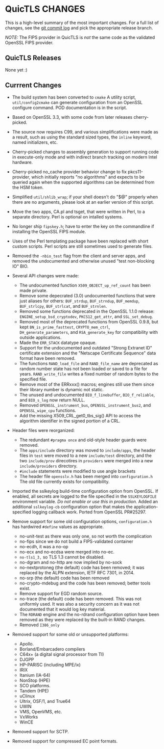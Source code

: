 QuicTLS CHANGES
===============

This is a high-level summary of the most important changes.
For a full list of changes, see the [git commit log][log] and
pick the appropriate release branch.

  [log]: https://github.com/quictls/quictls/commits/

*NOTE:*
The FIPS provider in QuicTLS is *not* the same code as the validated
OpenSSL FIPS provider.

QuicTLS Releases
----------------
None yet :)

Currrent Changes
----------------
- The build system has been converted to `cmake`  A utility script,
`util/config2cmake` can generate configuration from an OpenSSL configure
command. POD documentation is in the script.

- Based on OpenSSL 3.3, with some code from later releases cherry-picked.

- The source now requires C99, and various simplifications were made
as a result, such as using the standard sized types, the `inline`
keyword, named initializers, etc.

- Cherry-picked changes to assembly generation to support running code
in execute-only mode and with indirect branch tracking on modern Intel
hardware.

- Cherry-picked no_cache provider behavior change to fix pkcs11-provider,
which initially reports "no algorithms" and expects to be queried again
when the supported algorithms can be determined from the HSM token.

- Simplified `util/shlib_wrap`; if your shell doesn't do "$@" properly
when there are no arguments, please look at an earlier version of
this script.

- Move the two apps, CA.pl and tsget, that were written in Perl, to a
separate directory. Perl is optional on intalled systems.

- No longer ship `fipskey.h`; have to enter the key on the commandline
if installing the OpenSSL FIPS module.

- Uses of the Perl templating package have been replaced with short
custom scripts. Perl scripts are still sometimes used to generate
files.

- Removed the `-nbio_test` flag from the client and server apps, and
removed the undocumented and otherwise unused "test non-blocking IO" BIO.

- Several API changes were made:
  - The undocumented function `X509_OBJECT_up_ref_count` has been
made private.
  - Remove some depecrated (3.0) undocumented functions that were just
aliases for others: `BUF_strdup`, `BUF_strndup`, `BUF_memdup`,
`BUF_strlcpy`, `BUF_strlcat`, and `BUF_strnlen`.
  - Removed some functions deprecated in the OpenSSL 1.1.0 release:
`ENGINE_setup_bsd_cryptodev`, `PKCS12_get_attr`, and `SSL_set_debug`.
  - Removed most of the deprecated functions from OpenSSL 0.9.8, but kept
`BN_is_prime_fasttest`, `CRYPTO_mem_ctrl`, `DH_generate_parameters`, and
`RSA_generate_key` for compatibility with outside applications.
  - Made the `ERR_STACK` datatype opaque.
  - Support for the undocumented and outdated "Strong Extranet ID"
certificate extension and the "Netscape Certificate Sequence"
data format have been removed.
  - The functions `RAND_load_file` and `RAND_file_name` are deprecated
as random number state has not been loaded or saved to a file for
years. `RAND_write_file` writes a fixed number of random bytes to the
specified file.
  - Remove most of the ERRxxx() macros; engines still use them since their
library number is dynamic not static.
  - The unused and undocumented `BIO_f_linebuffer`, `BIO_f_reliable`, and
`BIO_s_log` now return NULL.
  - Removed `OPENSSL_instrument_bus`, `OPENSSL_instrument_bus2`, and
`OPENSSL_wipe_cpu` functions.
  - Add the missing X509_CRL_get0_tbs_sig() API to access the algorithm
identifier in the signed portion of a CRL.

- Header files were reorganized:
  - The redundant `#pragma once` and old-style header guards were removed.
  - The `apps/include` directory was moved to `include/apps`, the header files
in `test` were moved to a new `include/test` directory, and the two
`include/prov` direcotires in `providers` were merged into a new
`include/providers` directory.
  - `#include` statements were modified to use angle brackets
  - The header file `opensslv.h` has been merged into `configuration.h`
The old file currently exists for compatibility.

- Imported the sslkeylog build-time configuration option from OpenSSL. If
enabled, all secrets are logged to the file specified in the `SSLKEYLOGFILE`
environment variable. *Do not enable or use this in production.*
Added an additional `sslkeylog-cb` configuration option that makes
the application-specified logging callback work.
Ported from OpenSSL PR#25297.

- Remove support for some old configuration options, `configuration.h`
has hardwired `#define` values as appropriate.
  - no-unit-test as there was only one, so not worth the complication
  - no-fips since we do not build a FIPS-validated container
  - no-ecdh, it was a no-op
  - no-ecx and no-ecdsa were merged into no-ec.
  - `no-tls1_3,` so TLS 1.3 cannot be disabled.
  - no-dgram and no-http are now implied by no-sock
  - no-nextprotoneg (the default) code has been removed; it was
replaced by the ALPN extension, IETF RFC 7301, in 2014.
  - no-srp (the default) code has been removed
  - no-crypto-mdebug and the code has been removed; better tools exist.
  - Remove support for EGD random source.
  - no-trace (the default) code has been removed. This was not uniformly
used. It was also a security concern as it was not documented that it would
log key material.
  - The `RDRAND` engine and the no-rdrand configuration option have been removed
as they were replaced by the built-in RAND changes.
  - Removed `I386_only`

- Removed support for some old or unsupported platforms:
  - Apollo.
  - Borland/Embarcadero compilers
  - C64x+ (a digital signal processor from TI)
  - DJGPP
  - HP-PARISC (including MPE/ix)
  - IRIX
  - Itanium (IA-64)
  - NonStop (HPE)
  - SCO platforms.
  - Tandem (HPE)
  - uClinux
  - Ultrix, OSF/1, and True64
  - UWIN
  - VMS, OpenVMS, etc.
  - VxWorks
  - WinCE

- Removed support for SCTP.

- Removed support for compressed EC point formats.
